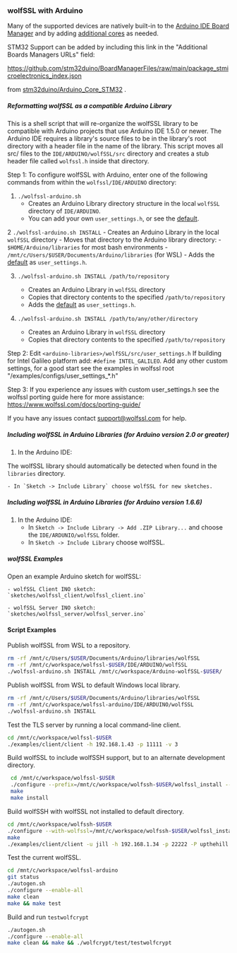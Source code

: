 ### wolfSSL with Arduino

Many of the supported devices are natively built-in to the [Arduino IDE Board Manager](https://docs.arduino.cc/software/ide-v2/tutorials/ide-v2-board-manager/)
and by adding [additional cores](https://docs.arduino.cc/learn/starting-guide/cores/) as needed.

STM32 Support can be added by including this link in the "Additional Boards Managers URLs" field:

https://github.com/stm32duino/BoardManagerFiles/raw/main/package_stmicroelectronics_index.json

from [stm32duino/Arduino_Core_STM32](https://github.com/stm32duino/Arduino_Core_STM32?tab=readme-ov-file#getting-started)   .



##### Reformatting wolfSSL as a compatible Arduino Library
This is a shell script that will re-organize the wolfSSL library to be 
compatible with Arduino projects that use Arduino IDE 1.5.0 or newer. 
The Arduino IDE requires a library's source files to be in the library's root 
directory with a header file in the name of the library. This script moves all 
src/ files to the `IDE/ARDUINO/wolfSSL/src` directory and creates a stub header
file called `wolfssl.h` inside that directory.

Step 1: To configure wolfSSL with Arduino, enter one of the following commands
from within the `wolfssl/IDE/ARDUINO` directory:

1. `./wolfssl-arduino.sh`
    - Creates an Arduino Library directory structure in the local `wolfSSL` directory of `IDE/ARDUINO`.
    - You can add your own `user_settings.h`, or see the [default](../../examples/configs/user_settings_arduino.h).

2 `./wolfssl-arduino.sh INSTALL`
     - Creates an Arduino Library in the local `wolfSSL` directory
     - Moves that directory to the Arduino library directory:
       - `$HOME/Arduino/libraries` for most bash environments
       - `/mnt/c/Users/$USER/Documents/Arduino/libraries` (for WSL)
    - Adds the [default](../../examples/configs/user_settings_arduino.h) as `user_settings.h`. 

3. `./wolfssl-arduino.sh INSTALL /path/to/repository`
    - Creates an Arduino Library in `wolfSSL` directory
    - Copies that directory contents to the specified `/path/to/repository`
    - Adds the [default](../../examples/configs/user_settings_arduino.h) as `user_settings.h`. 
     
4. `./wolfssl-arduino.sh INSTALL /path/to/any/other/directory`
    - Creates an Arduino Library in `wolfSSL` directory
    - Copies that directory contents to the specified `/path/to/repository`

Step 2: Edit `<arduino-libraries>/wolfSSL/src/user_settings.h`
If building for Intel Galileo platform add: `#define INTEL_GALILEO`.
Add any other custom settings, for a good start see the examples in wolfssl root
"/examples/configs/user_settings_*.h"

Step 3: If you experience any issues with custom user_settings.h see the wolfssl
porting guide here for more assistance: https://www.wolfssl.com/docs/porting-guide/

If you have any issues contact support@wolfssl.com for help.

##### Including wolfSSL in Arduino Libraries (for Arduino version 2.0 or greater)

1. In the Arduino IDE:

The wolfSSL library should automatically be detected when found in the `libraries`
directory.

    - In `Sketch -> Include Library` choose wolfSSL for new sketches.


##### Including wolfSSL in Arduino Libraries (for Arduino version 1.6.6)

1. In the Arduino IDE:
    - In `Sketch -> Include Library -> Add .ZIP Library...` and choose the
        `IDE/ARDUNIO/wolfSSL` folder.
    - In `Sketch -> Include Library` choose wolfSSL.

##### wolfSSL Examples

Open an example Arduino sketch for wolfSSL:

    - wolfSSL Client INO sketch: `sketches/wolfssl_client/wolfssl_client.ino`

    - wolfSSL Server INO sketch: `sketches/wolfssl_server/wolfssl_server.ino`

#### Script Examples

Publish wolfSSL from WSL to a repository.

```bash
rm -rf /mnt/c/Users/$USER/Documents/Arduino/libraries/wolfSSL
rm -rf /mnt/c/workspace/wolfssl-$USER/IDE/ARDUINO/wolfSSL
./wolfssl-arduino.sh INSTALL /mnt/c/workspace/Arduino-wolfSSL-$USER/
```

Publish wolfSSL from WSL to default Windows local library.

```bash
rm -rf /mnt/c/Users/$USER/Documents/Arduino/libraries/wolfSSL
rm -rf /mnt/c/workspace/wolfssl-arduino/IDE/ARDUINO/wolfSSL
./wolfssl-arduino.sh INSTALL
```

Test the TLS server by running a local command-line client.

```bash
cd /mnt/c/workspace/wolfssl-$USER
./examples/client/client -h 192.168.1.43 -p 11111 -v 3
```

Build wolfSSL to include wolfSSH support, but to an alternate development directory.

```bash
 cd /mnt/c/workspace/wolfssl-$USER
 ./configure --prefix=/mnt/c/workspace/wolfssh-$USER/wolfssl_install --enable-ssh
 make
 make install

```

Build wolfSSH with wolfSSL not installed to default directory.

```bash
cd /mnt/c/workspace/wolfssh-$USER
./configure --with-wolfssl=/mnt/c/workspace/wolfssh-$USER/wolfssl_install
make
./examples/client/client -u jill -h 192.168.1.34 -p 22222 -P upthehill
```

Test the current wolfSSL.

```bash
cd /mnt/c/workspace/wolfssl-arduino
git status
./autogen.sh
./configure --enable-all
make clean
make && make test
```

Build and run `testwolfcrypt`

```bash
./autogen.sh
./configure --enable-all
make clean && make && ./wolfcrypt/test/testwolfcrypt
```
